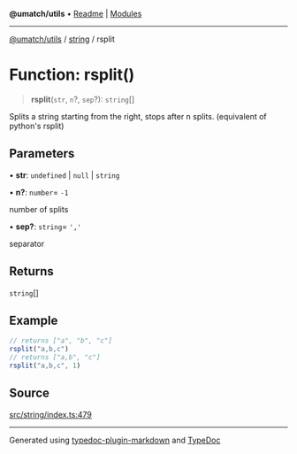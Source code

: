 **@umatch/utils** • [Readme](../../index.md) \| [Modules](../../modules.md)

***

[@umatch/utils](../../modules.md) / [string](../index.md) / rsplit

# Function: rsplit()

> **rsplit**(`str`, `n`?, `sep`?): `string`[]

Splits a string starting from the right, stops after n splits.
(equivalent of python's rsplit)

## Parameters

• **str**: `undefined` \| `null` \| `string`

• **n?**: `number`= `-1`

number of splits

• **sep?**: `string`= `','`

separator

## Returns

`string`[]

## Example

```ts
// returns ["a", "b", "c"]
rsplit("a,b,c")
// returns ["a,b", "c"]
rsplit("a,b,c", 1)
```

## Source

[src/string/index.ts:479](https://github.com/umatch-oficial/utils/blob/f37b7e4/src/string/index.ts#L479)

***

Generated using [typedoc-plugin-markdown](https://www.npmjs.com/package/typedoc-plugin-markdown) and [TypeDoc](https://typedoc.org/)
